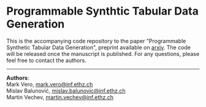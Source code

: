 # Programmable Synthtic Tabular Data Generation

This is the accompanying code repository to the paper "Programmable Synthetic Tabular Data Generation", preprint available on [arxiv](https://arxiv.org/abs/2307.03577). The code will be released once the manuscript is published. For any questions, please feel free to contact the authors.

------
**Authors**:<br>
Mark Vero, mark.vero@inf.ethz.ch<br>
Mislav Balunović, mislav.balunovic@inf.ethz.ch<br>
Martin Vechev, martin.vechev@inf.ethz.ch
